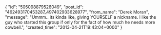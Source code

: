 {
   "id": "505098879526049",
   "post_id": "462493170453287_497402933628977",
   "from_name": "Derek Moran",
   "message": "Ummm.. its kinda like, giving YOURSELF a nickname. I like the guy who started this group if only for the fact of how much he needs more cowbell.",
   "created_time": "2013-04-21T19:43:04+0000"
 }
